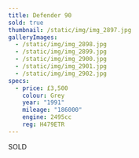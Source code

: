 ```yaml
---
title: Defender 90
sold: true
thumbnail: /static/img/img_2897.jpg
galleryImages:
  - /static/img/img_2898.jpg
  - /static/img/img_2899.jpg
  - /static/img/img_2900.jpg
  - /static/img/img_2901.jpg
  - /static/img/img_2902.jpg
specs:
  - price: £3,500
    colour: Grey
    year: "1991"
    mileage: "186000"
    engine: 2495cc
    reg: H479ETR
---
```

SOLD